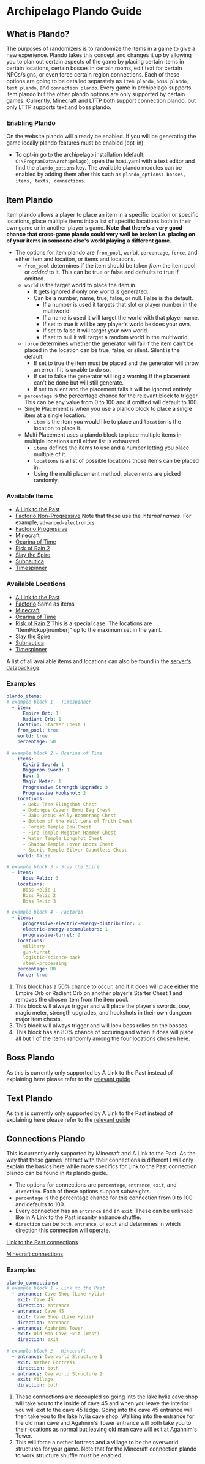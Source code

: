 # Archipelago Plando Guide

## What is Plando?
The purposes of randomizers is to randomize the items in a game to give a new experience.
Plando takes this concept and changes it up by allowing you to plan out certain aspects of the game by placing certain 
items in certain locations, certain bosses in certain rooms, edit text for certain NPCs/signs, or even force certain region
connections. Each of these options are going to be detailed separately as `item plando`, `boss plando`, `text plando`, 
and `connection plando`. Every game in archipelago supports item plando but the other plando options are only supported 
by certain games. Currently, Minecraft and LTTP both support connection plando, but only LTTP supports text and boss plando.

### Enabling Plando
On the website plando will already be enabled. If you will be generating the game locally plando features must be enabled (opt-in).
* To opt-in go to the archipelago installation (default: `C:\ProgramData\Archipelago`), open the host.yaml with a text
editor and find the `plando_options` key. The available plando modules can be enabled by adding them after this such as
`plando_options: bosses, items, texts, connections`.

## Item Plando
Item plando allows a player to place an item in a specific location or specific locations, place multiple items into
a list of specific locations both in their own game or in another player's game. **Note that there's a very good chance that
cross-game plando could very well be broken i.e. placing on of your items in someone else's world playing a different game.**
* The options for item plando are `from_pool`, `world`, `percentage`, `force`, and either item and location, or items and locations.
  * `from_pool` determines if the item should be taken *from* the item pool or *added* to it. This can be true or false
and defaults to true if omitted.
  * `world` is the target world to place the item in.
    * It gets ignored if only one world is generated.
    * Can be a number, name, true, false, or null. False is the default.
      * If a number is used it targets that slot or player number in the multiworld.
      * If a name is used it will target the world with that player name.
      * If set to true it will be any player's world besides your own.
      * If set to false it will target your own world.
      * If set to null it will target a random world in the multiworld.
  * `force` determines whether the generator will fail if the item can't be placed in the location can be true, false, 
or silent. Silent is the default.
    * If set to true the item must be placed and the generator will throw an error if it is unable to do so.
    * If set to false the generator will log a warning if the placement can't be done but will still generate.
    * If set to silent and the placement fails it will be ignored entirely.
  * `percentage` is the percentage chance for the relevant block to trigger. This can be any value from 0 to 100 and if 
omitted will default to 100.
  * Single Placement is when you use a plando block to place a single item at a single location.
    * `item` is the item you would like to place and `location` is the location to place it.
  * Multi Placement uses a plando block to place multiple items in multiple locations until either list is exhausted.
    * `items` defines the items to use and a number letting you place multiple of it.
    * `locations` is a list of possible locations those items can be placed in.
    * Using the multi placement method, placements are picked randomly.

### Available Items
* [A Link to the Past](https://github.com/ArchipelagoMW/Archipelago/blob/main/worlds/alttp/Items.py#L52)
* [Factorio Non-Progressive](https://wiki.factorio.com/Technologies) Note that these use the *internal names*. For example, `advanced-electronics`
* [Factorio Progressive](https://github.com/ArchipelagoMW/Archipelago/blob/main/worlds/factorio/Technologies.py#L374)
* [Minecraft](https://github.com/ArchipelagoMW/Archipelago/blob/main/worlds/minecraft/Items.py#L14)
* [Ocarina of Time](https://github.com/ArchipelagoMW/Archipelago/blob/main/worlds/oot/Items.py#L61)
* [Risk of Rain 2](https://github.com/ArchipelagoMW/Archipelago/blob/main/worlds/ror2/Items.py#L8)
* [Slay the Spire](https://github.com/ArchipelagoMW/Archipelago/blob/main/worlds/spire/Items.py#L13)
* [Subnautica](https://github.com/ArchipelagoMW/Archipelago/blob/main/worlds/subnautica/items.json)
* [Timespinner](https://github.com/ArchipelagoMW/Archipelago/blob/main/worlds/timespinner/Items.py#L11)

### Available Locations
* [A Link to the Past](https://github.com/ArchipelagoMW/Archipelago/blob/main/worlds/alttp/Regions.py#L429)
* [Factorio](https://wiki.factorio.com/Technologies) Same as items
* [Minecraft](https://github.com/ArchipelagoMW/Archipelago/blob/main/worlds/minecraft/Locations.py#L18)
* [Ocarina of Time](https://github.com/ArchipelagoMW/Archipelago/blob/main/worlds/oot/LocationList.py#L38)
* [Risk of Rain 2](https://github.com/ArchipelagoMW/Archipelago/blob/main/worlds/ror2/Locations.py#L17) This is a special
case. The locations are "ItemPickup[number]" up to the maximum set in the yaml.
* [Slay the Spire](https://github.com/ArchipelagoMW/Archipelago/blob/main/worlds/spire/Locations.py)
* [Subnautica](https://github.com/ArchipelagoMW/Archipelago/blob/main/worlds/subnautica/locations.json)
* [Timespinner](https://github.com/ArchipelagoMW/Archipelago/blob/main/worlds/timespinner/Locations.py#L13)


A list of all available items and locations can also be found in the [server's datapackage](/api/datapackage).
### Examples
```yaml
plando_items:
# example block 1 - Timespinner
  - item:
      Empire Orb: 1
      Radiant Orb: 1
    location: Starter Chest 1
    from_pool: true
    world: true
    percentage: 50
    
# example block 2 - Ocarina of Time
  - items:
      Kokiri Sword: 1
      Biggoron Sword: 1
      Bow: 1
      Magic Meter: 1
      Progressive Strength Upgrade: 3
      Progressive Hookshot: 2
    locations:
      - Deku Tree Slingshot Chest
      - Dodongos Cavern Bomb Bag Chest
      - Jabu Jabus Belly Boomerang Chest
      - Bottom of the Well Lens of Truth Chest
      - Forest Temple Bow Chest
      - Fire Temple Megaton Hammer Chest
      - Water Temple Longshot Chest
      - Shadow Temple Hover Boots Chest
      - Spirit Temple Silver Gauntlets Chest
    world: false
    
# example block 3 - Slay the Spire
  - items:
      Boss Relic: 3
    locations:
      Boss Relic 1
      Boss Relic 2
      Boss Relic 3

# example block 4 - Factorio
  - items:
      progressive-electric-energy-distribution: 2
      electric-energy-accumulators: 1
      progressive-turret: 2
    locations:
      military
      gun-turret
      logistic-science-pack
      steel-processing
    percentage: 80
    force: true
```
1. This block has a 50% chance to occur, and if it does will place either the Empire Orb or Radiant Orb on another player's
Starter Chest 1 and removes the chosen item from the item pool.
2. This block will always trigger and will place the player's swords, bow, magic meter, strength upgrades, and hookshots
in their own dungeon major item chests.
3. This block will always trigger and will lock boss relics on the bosses.
4. This block has an 80% chance of occuring and when it does will place all but 1 of the items randomly among the four
locations chosen here.

## Boss Plando
As this is currently only supported by A Link to the Past instead of explaining here please refer to the 
[relevant guide](/tutorial/zelda3/plando/en)

## Text Plando
As this is currently only supported by A Link to the Past instead of explaining here please refer to the
[relevant guide](/tutorial/zelda3/plando/en)

## Connections Plando
This is currently only supported by Minecraft and A Link to the Past. As the way that these games interact with
their connections is different I will only explain the basics here while more specifics for Link to the Past connection
plando can be found in its plando guide.
* The options for connections are `percentage`, `entrance`, `exit`, and `direction`. Each of these options support subweights.
* `percentage` is the percentage chance for this connection from 0 to 100 and defaults to 100.
* Every connection has an `entrance` and an `exit`. These can be unlinked like in A Link to the Past insanity entrance shuffle.
* `direction` can be `both`, `entrance`, or `exit` and determines in which direction this connection will operate.

[Link to the Past connections](https://github.com/ArchipelagoMW/Archipelago/blob/main/worlds/alttp/EntranceShuffle.py#L3852)

[Minecraft connections](https://github.com/ArchipelagoMW/Archipelago/blob/main/worlds/minecraft/Regions.py#L62)

### Examples
```yaml
plando_connections:
# example block 1 - Link to the Past
  - entrance: Cave Shop (Lake Hylia)
    exit: Cave 45
    direction: entrance
  - entrance: Cave 45
    exit: Cave Shop (Lake Hylia)
    direction: entrance
  - entrance: Agahnims Tower
    exit: Old Man Cave Exit (West)
    direction: exit
    
# example block 2 - Minecraft
  - entrance: Overworld Structure 1
    exit: Nether Fortress
    direction: both
  - entrance: Overworld Structure 2
    exit: Village
    direction: both
```

1. These connections are decoupled so going into the lake hylia cave shop will take you to the inside of cave 45 and
   when you leave the interior you will exit to the cave 45 ledge. Going into the cave 45 entrance will then take you to
   the lake hylia cave shop. Walking into the entrance for the old man cave and Agahnim's Tower entrance will both take
   you to their locations as normal but leaving old man cave will exit at Agahnim's Tower.
2. This will force a nether fortress and a village to be the overworld structures for your game. Note that for the
   Minecraft connection plando to work structure shuffle must be enabled.